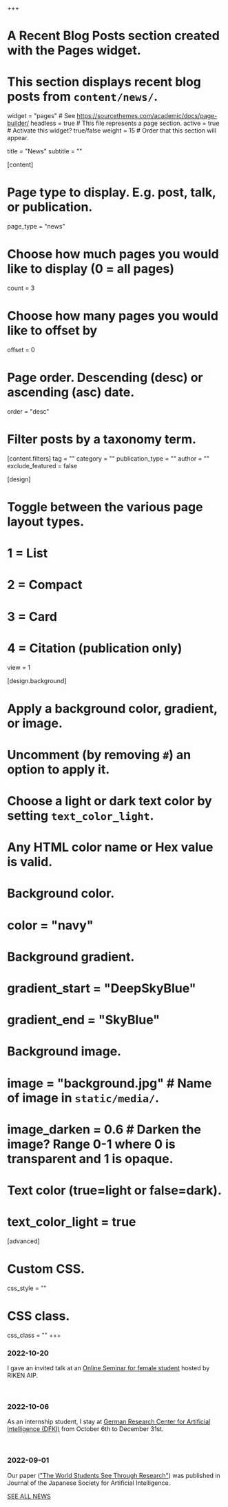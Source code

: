 +++
# A Recent Blog Posts section created with the Pages widget.
# This section displays recent blog posts from `content/news/`.

widget = "pages"  # See https://sourcethemes.com/academic/docs/page-builder/
headless = true  # This file represents a page section.
active = true  # Activate this widget? true/false
weight = 15  # Order that this section will appear.

title = "News"
subtitle = ""

[content]
  # Page type to display. E.g. post, talk, or publication.
  page_type = "news"

  # Choose how much pages you would like to display (0 = all pages)
  count = 3

  # Choose how many pages you would like to offset by
  offset = 0

  # Page order. Descending (desc) or ascending (asc) date.
  order = "desc"

  # Filter posts by a taxonomy term.
  [content.filters]
    tag = ""
    category = ""
    publication_type = ""
    author = ""
    exclude_featured = false

[design]
  # Toggle between the various page layout types.
  #   1 = List
  #   2 = Compact
  #   3 = Card
  #   4 = Citation (publication only)
  view = 1

[design.background]
  # Apply a background color, gradient, or image.
  #   Uncomment (by removing `#`) an option to apply it.
  #   Choose a light or dark text color by setting `text_color_light`.
  #   Any HTML color name or Hex value is valid.

  # Background color.
  # color = "navy"

  # Background gradient.
  # gradient_start = "DeepSkyBlue"
  # gradient_end = "SkyBlue"

  # Background image.
  # image = "background.jpg"  # Name of image in `static/media/`.
  # image_darken = 0.6  # Darken the image? Range 0-1 where 0 is transparent and 1 is opaque.

  # Text color (true=light or false=dark).
  # text_color_light = true  

[advanced]
 # Custom CSS.
 css_style = ""

 # CSS class.
 css_class = ""
+++
### 2022-10-20
I gave an invited talk at an [Online Seminar for female student](https://aip.riken.jp/event-list/surijohoai-female-students-seminar/) hosted by RIKEN AIP. <a class="fa-brands fa-youtube" href="https://aip.riken.jp/sympo/surijohoai-female-students-seminar/?lang=ja"></a>

<br>

### 2022-10-06
As an internship student, I stay at [German Research Center for Artificial Intelligence (DFKI)](https://www.dfki.de/en/web) from October 6th to December 31st.

<br>

### 2022-09-01
Our paper (["The World Students See Through Research"](https://doi.org/10.11517/jjsai.37.5_640)) was published in Journal of the Japanese Society for Artificial Intelligence.

[SEE ALL NEWS](news) <i class="fas fa-angle-right"></i></i>
